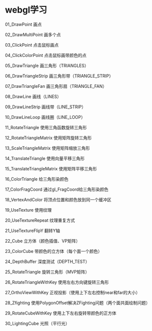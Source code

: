 ﻿# webgl学习

01_DrawPoint 画点

02_DrawMultiPoint 画多个点

03_ClickPoint 点击鼠标画点

04_ClickColorPoint 点击鼠标画带颜色的点

05_DrawTriangle 画三角形（TRIANGLES）

06_DrawTriangleStrip 画三角形带（TRIANGLE_STRIP）

07_DrawTriangleFan 画三角形扇（TRIANGLE_FAN）

08_DrawLine 画线（LINES）

09_DrawLineStrip 画线带（LINE_STRIP）

10_DrawLineLoop 画线圈（LINE_LOOP）

11_RotateTriangle 使用三角函数旋转三角形

12_RotateTriangleMatrix 使用矩阵旋转三角形

13_ScaleTriangleMatrix 使用矩阵缩放三角形

14_TranslateTriangle 使用向量平移三角形

15_TranslateTriangleMatrix 使用矩阵平移三角形

16_ColorTriangle 给三角形染颜色

17_ColorFragCoord 通过gl_FragCoord给三角形染颜色

18_VertexAndColor 将顶点位置和颜色放到同一个缓冲区

19_UseTexture 使用纹理

20_UseTextureRepeat 纹理重复方式

21_UseTextureFlipY 翻转Y轴

22_Cube 立方体（颜色插值、VP矩阵）

23_ColorCube 带颜色的立方体（每个面一个颜色）

24_DepthBuffer 深度测试（DEPTH_TEST）

25_RotateTriangle 旋转三角形（MVP矩阵）

26_RotateTriangleWithKey 使用左右方向键旋转三角形

27_OrthoViewWithKey 正视投影（使用上下左右控制near和far的大小）

28_Zfighting 使用PolygonOffset解决ZFighting问题（两个面共面绘制问题）

29_RotateCubeWithKey 使用上下左右旋转带颜色的正方体

30_LightingCube 光照（平行光）